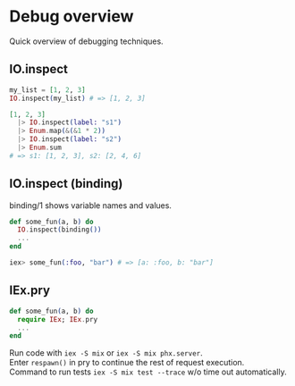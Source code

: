 # Debug overview

Quick overview of debugging techniques.

## IO.inspect

```elixir
my_list = [1, 2, 3]
IO.inspect(my_list) # => [1, 2, 3]
```
```elixir
[1, 2, 3]
  |> IO.inspect(label: "s1")
  |> Enum.map(&(&1 * 2))
  |> IO.inspect(label: "s2")
  |> Enum.sum
# => s1: [1, 2, 3], s2: [2, 4, 6]
```

## IO.inspect (binding)

binding/1 shows variable names and values.
```elixir
def some_fun(a, b) do
  IO.inspect(binding())
  ...
end

iex> some_fun(:foo, "bar") # => [a: :foo, b: "bar"]
```

## IEx.pry

```elixir
def some_fun(a, b) do
  require IEx; IEx.pry
  ...
end
```
Run code with `iex -S mix` or `iex -S mix phx.server`.<br/>
Enter `respawn()` in pry to continue the rest of request execution.<br/>
Command to run tests `iex -S mix test --trace` w/o time out automatically.

